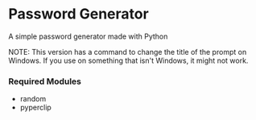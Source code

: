 # Password Generator
A simple password generator made with Python

NOTE: This version has a command to change the title of the prompt on Windows. If you use on something that isn't Windows, it might not work.

### Required Modules
 - random
 - pyperclip
